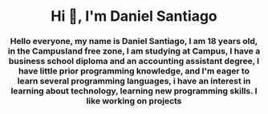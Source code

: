 <h1 align="center">Hi 👋, I'm Daniel Santiago </h1>
<h3 align="center">Hello everyone, my name is Daniel Santiago, I am 18 years old, in the Campusland free zone, I am studying at Campus, I have a business school diploma and an accounting assistant degree, I have little prior programming knowledge, and I'm eager to learn several programming languages, i have an interest in learning about technology, learning new programming skills. I like working on projects</h3>

